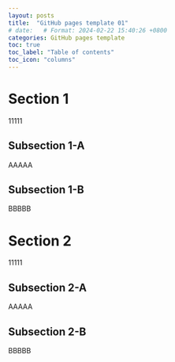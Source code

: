 ```yaml
---
layout: posts
title:  "GitHub pages template 01"
# date:   # Format: 2024-02-22 15:40:26 +0800
categories: GitHub pages template
toc: true
toc_label: "Table of contents"
toc_icon: "columns"
---
```


# Section 1

11111

## Subsection 1-A

AAAAA

## Subsection 1-B

BBBBB

# Section 2

11111

## Subsection 2-A

AAAAA

## Subsection 2-B

BBBBB
